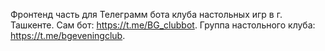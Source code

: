 Фронтенд часть для Телеграмм бота клуба настольных игр в г. Ташкенте.
Сам бот: https://t.me/BG_clubbot.
Группа настольного клуба: https://t.me/bgeveningclub.